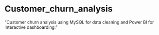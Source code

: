 # Customer_churn_analysis
“Customer churn analysis using MySQL for data cleaning and Power BI for interactive dashboarding.”
